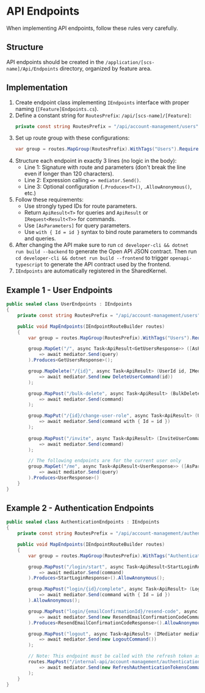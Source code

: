 # API Endpoints

When implementing API endpoints, follow these rules very carefully.

## Structure

API endpoints should be created in the `/application/[scs-name]/Api/Endpoints` directory, organized by feature area.

## Implementation

1. Create endpoint class implementing `IEndpoints` interface with proper naming (`[Feature]Endpoints.cs`).
2. Define a constant string for `RoutesPrefix`: `/api/[scs-name]/[Feature]`:
   ```csharp
   private const string RoutesPrefix = "/api/account-management/users";
   ```
3. Set up route group with these configurations:
   ```csharp
   var group = routes.MapGroup(RoutesPrefix).WithTags("Users").RequireAuthorization().ProducesValidationProblem();
   ```
4. Structure each endpoint in exactly 3 lines (no logic in the body):
   - Line 1: Signature with route and parameters (don't break the line even if longer than 120 characters).
   - Line 2: Expression calling `=> mediator.Send()`.
   - Line 3: Optional configuration (`.Produces<T>()`, `.AllowAnonymous()`, etc.)
5. Follow these requirements:
   - Use strongly typed IDs for route parameters.
   - Return `ApiResult<T>` for queries and `ApiResult` or `IRequest<Result<T>>` for commands.
   - Use `[AsParameters]` for query parameters.
   - Use `with { Id = id }` syntax to bind route parameters to commands and queries.
6. After changing the API make sure to run `cd developer-cli && dotnet run build --backend` to generate the Open API JSON contract. Then run `cd developer-cli && dotnet run build --frontend` to trigger `openapi-typescript` to generate the API contract used by the frontend.
7. `IEndpoints` are automatically registered in the SharedKernel.


## Example 1 - User Endpoints

```csharp
public sealed class UserEndpoints : IEndpoints
{
    private const string RoutesPrefix = "/api/account-management/users";

    public void MapEndpoints(IEndpointRouteBuilder routes)
    {
        var group = routes.MapGroup(RoutesPrefix).WithTags("Users").RequireAuthorization().ProducesValidationProblem();

        group.MapGet("/", async Task<ApiResult<GetUsersResponse>> ([AsParameters] GetUsersQuery query, IMediator mediator)
            => await mediator.Send(query)
        ).Produces<GetUsersResponse>();

        group.MapDelete("/{id}", async Task<ApiResult> (UserId id, IMediator mediator)
            => await mediator.Send(new DeleteUserCommand(id))
        );

        group.MapPost("/bulk-delete", async Task<ApiResult> (BulkDeleteUsersCommand command, IMediator mediator)
            => await mediator.Send(command)
        );

        group.MapPut("/{id}/change-user-role", async Task<ApiResult> (UserId id, ChangeUserRoleCommand command, IMediator mediator)
            => await mediator.Send(command with { Id = id })
        );
        
        group.MapPost("/invite", async Task<ApiResult> (InviteUserCommand command, IMediator mediator)
            => await mediator.Send(command)
        );

        // The following endpoints are for the current user only
        group.MapGet("/me", async Task<ApiResult<UserResponse>> ([AsParameters] GetUserQuery query, IMediator mediator)
            => await mediator.Send(query)
        ).Produces<UserResponse>()
    }
}
```

## Example 2 - Authentication Endpoints

```csharp
public sealed class AuthenticationEndpoints : IEndpoints
{
    private const string RoutesPrefix = "/api/account-management/authentication";

    public void MapEndpoints(IEndpointRouteBuilder routes)
    {
        var group = routes.MapGroup(RoutesPrefix).WithTags("Authentication").RequireAuthorization().ProducesValidationProblem();

        group.MapPost("/login/start", async Task<ApiResult<StartLoginResponse>> (StartLoginCommand command, IMediator mediator)
            => await mediator.Send(command)
        ).Produces<StartLoginResponse>().AllowAnonymous();

        group.MapPost("login/{id}/complete", async Task<ApiResult> (LoginId id, CompleteLoginCommand command, IMediator mediator)
            => await mediator.Send(command with { Id = id })
        ).AllowAnonymous();

        group.MapPost("login/{emailConfirmationId}/resend-code", async Task<ApiResult<ResendEmailConfirmationCodeResponse>> (EmailConfirmationId emailConfirmationId, IMediator mediator)
            => await mediator.Send(new ResendEmailConfirmationCodeCommand { Id = emailConfirmationId })
        ).Produces<ResendEmailConfirmationCodeResponse>().AllowAnonymous();

        group.MapPost("logout", async Task<ApiResult> (IMediator mediator)
            => await mediator.Send(new LogoutCommand())
        );

        // Note: This endpoint must be called with the refresh token as Bearer token in the Authorization header
        routes.MapPost("/internal-api/account-management/authentication/refresh-authentication-tokens", async Task<ApiResult> (IMediator mediator)
            => await mediator.Send(new RefreshAuthenticationTokensCommand())
        );
    }
}
```

